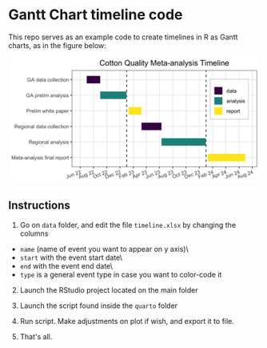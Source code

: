 # Gantt Chart timeline code

This repo serves as an example code to create timelines in R as Gantt charts, as in the figure below:

![](output/timeline.png)

## Instructions

1.  Go on `data` folder, and edit the file `timeline.xlsx` by changing the columns

  - `name` (name of event you want to appear on y axis)\
  - `start` with the event start date\
  - `end` with the event end date\
  - `type` is a general event type in case you want to color-code it

2.  Launch the RStudio project located on the main folder

3.  Launch the script found inside the `quarto` folder

4.  Run script. Make adjustments on plot if wish, and export it to file.

5.  That's all.
